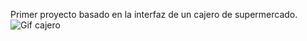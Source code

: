 ﻿Primer proyecto basado en la interfaz de un cajero de supermercado. <br>
![Gif cajero](Cajero1.0.gif)

